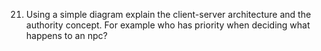 21. Using a simple diagram explain the client-server architecture and the authority concept. For example who has priority when deciding what happens to an npc?
